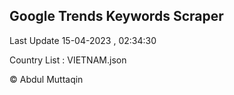 

## Google Trends Keywords Scraper 
 
Last Update 15-04-2023 , 02:34:30

Country List :
VIETNAM.json



© Abdul Muttaqin 
